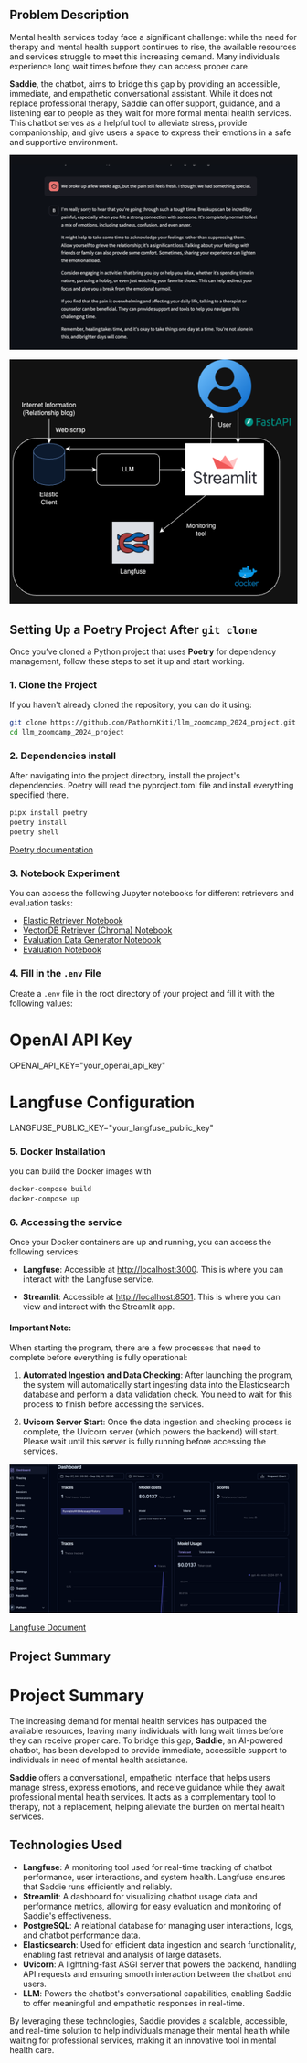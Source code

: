 ## Problem Description

Mental health services today face a significant challenge: while the need for therapy and mental health support continues to rise, the available resources and services struggle to meet this increasing demand. Many individuals experience long wait times before they can access proper care.

**Saddie**, the chatbot, aims to bridge this gap by providing an accessible, immediate, and empathetic conversational assistant. While it does not replace professional therapy, Saddie can offer support, guidance, and a listening ear to people as they wait for more formal mental health services. This chatbot serves as a helpful tool to alleviate stress, provide companionship, and give users a space to express their emotions in a safe and supportive environment.

![Streamlit UI](pic/UI.png)

![Workflow](pic/llm_projectpng.png)


## Setting Up a Poetry Project After `git clone`

Once you’ve cloned a Python project that uses **Poetry** for dependency management, follow these steps to set it up and start working.

### 1. Clone the Project

If you haven't already cloned the repository, you can do it using:

```bash
git clone https://github.com/PathornKiti/llm_zoomcamp_2024_project.git
cd llm_zoomcamp_2024_project
```

### 2. Dependencies install
After navigating into the project directory, install the project's dependencies. Poetry will read the pyproject.toml file and install everything specified there.

```bash
pipx install poetry
poetry install
poetry shell
```
[Poetry documentation](https://python-poetry.org/docs/)


### 3. Notebook Experiment
You can access the following Jupyter notebooks for different retrievers and evaluation tasks:

- [Elastic Retriever Notebook](notebook/mentalhealth_elastic.ipynb)
- [VectorDB Retriever (Chroma) Notebook](notebook/mentalhealth_chroma.ipynb)
- [Evaluation Data Generator Notebook](notebook/generate_evaluation.ipynb)
- [Evaluation Notebook](notebook/evaluation.ipynb)



### 4. Fill in the `.env` File

Create a `.env` file in the root directory of your project and fill it with the following values:

# OpenAI API Key
OPENAI_API_KEY="your_openai_api_key"

# Langfuse Configuration
LANGFUSE_PUBLIC_KEY="your_langfuse_public_key"


### 5. Docker Installation
you can build the Docker images with

```bash
docker-compose build
docker-compose up
```


### 6. Accessing the service
Once your Docker containers are up and running, you can access the following services:

- **Langfuse**: Accessible at [http://localhost:3000](http://localhost:3000). This is where you can interact with the Langfuse service.
  
- **Streamlit**: Accessible at [http://localhost:8501](http://localhost:8501). This is where you can view and interact with the Streamlit app.

#### Important Note:

When starting the program, there are a few processes that need to complete before everything is fully operational:

1. **Automated Ingestion and Data Checking**: After launching the program, the system will automatically start ingesting data into the Elasticsearch database and perform a data validation check. You need to wait for this process to finish before accessing the services.

2. **Uvicorn Server Start**: Once the data ingestion and checking process is complete, the Uvicorn server (which powers the backend) will start. Please wait until this server is fully running before accessing the services.

![Monitoring tool](pic/dashboard.png)

[Langfuse Document](https://langfuse.com/docs)



## Project Summary

# Project Summary

The increasing demand for mental health services has outpaced the available resources, leaving many individuals with long wait times before they can receive proper care. To bridge this gap, **Saddie**, an AI-powered chatbot, has been developed to provide immediate, accessible support to individuals in need of mental health assistance.

**Saddie** offers a conversational, empathetic interface that helps users manage stress, express emotions, and receive guidance while they await professional mental health services. It acts as a complementary tool to therapy, not a replacement, helping alleviate the burden on mental health services.

## Technologies Used

- **Langfuse**: A monitoring tool used for real-time tracking of chatbot performance, user interactions, and system health. Langfuse ensures that Saddie runs efficiently and reliably.
- **Streamlit**: A dashboard for visualizing chatbot usage data and performance metrics, allowing for easy evaluation and monitoring of Saddie's effectiveness.
- **PostgreSQL**: A relational database for managing user interactions, logs, and chatbot performance data.
- **Elasticsearch**: Used for efficient data ingestion and search functionality, enabling fast retrieval and analysis of large datasets.
- **Uvicorn**: A lightning-fast ASGI server that powers the backend, handling API requests and ensuring smooth interaction between the chatbot and users.
- **LLM**: Powers the chatbot's conversational capabilities, enabling Saddie to offer meaningful and empathetic responses in real-time.

By leveraging these technologies, Saddie provides a scalable, accessible, and real-time solution to help individuals manage their mental health while waiting for professional services, making it an innovative tool in mental health care.


